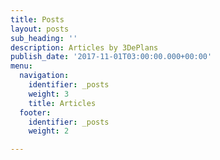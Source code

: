 ```yaml
---
title: Posts
layout: posts
sub_heading: ''
description: Articles by 3DePlans
publish_date: '2017-11-01T03:00:00.000+00:00'
menu:
  navigation:
    identifier: _posts
    weight: 3
    title: Articles
  footer:
    identifier: _posts
    weight: 2

---
```

